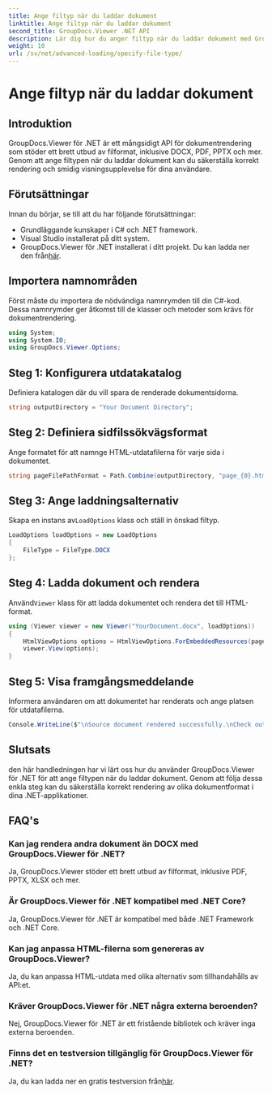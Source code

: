 ```yaml
---
title: Ange filtyp när du laddar dokument
linktitle: Ange filtyp när du laddar dokument
second_title: GroupDocs.Viewer .NET API
description: Lär dig hur du anger filtyp när du laddar dokument med GroupDocs.Viewer för .NET. Återge olika format korrekt i dina .NET-applikationer.
weight: 10
url: /sv/net/advanced-loading/specify-file-type/
---
```


# Ange filtyp när du laddar dokument

## Introduktion
GroupDocs.Viewer för .NET är ett mångsidigt API för dokumentrendering som stöder ett brett utbud av filformat, inklusive DOCX, PDF, PPTX och mer. Genom att ange filtypen när du laddar dokument kan du säkerställa korrekt rendering och smidig visningsupplevelse för dina användare.
## Förutsättningar
Innan du börjar, se till att du har följande förutsättningar:
- Grundläggande kunskaper i C# och .NET framework.
- Visual Studio installerat på ditt system.
- GroupDocs.Viewer för .NET installerat i ditt projekt. Du kan ladda ner den från[här](https://releases.groupdocs.com/viewer/net/).
##
## Importera namnområden
Först måste du importera de nödvändiga namnrymden till din C#-kod. Dessa namnrymder ger åtkomst till de klasser och metoder som krävs för dokumentrendering.
```csharp
using System;
using System.IO;
using GroupDocs.Viewer.Options;
```
## Steg 1: Konfigurera utdatakatalog
Definiera katalogen där du vill spara de renderade dokumentsidorna.
```csharp
string outputDirectory = "Your Document Directory";
```
## Steg 2: Definiera sidfilssökvägsformat
Ange formatet för att namnge HTML-utdatafilerna för varje sida i dokumentet.
```csharp
string pageFilePathFormat = Path.Combine(outputDirectory, "page_{0}.html");
```
## Steg 3: Ange laddningsalternativ
 Skapa en instans av`LoadOptions` klass och ställ in önskad filtyp.
```csharp
LoadOptions loadOptions = new LoadOptions
{
    FileType = FileType.DOCX
};
```
## Steg 4: Ladda dokument och rendera
 Använd`Viewer` klass för att ladda dokumentet och rendera det till HTML-format.
```csharp
using (Viewer viewer = new Viewer("YourDocument.docx", loadOptions))
{
    HtmlViewOptions options = HtmlViewOptions.ForEmbeddedResources(pageFilePathFormat);
    viewer.View(options);
}
```
## Steg 5: Visa framgångsmeddelande
Informera användaren om att dokumentet har renderats och ange platsen för utdatafilerna.
```csharp
Console.WriteLine($"\nSource document rendered successfully.\nCheck output in {outputDirectory}.");
```

## Slutsats
den här handledningen har vi lärt oss hur du använder GroupDocs.Viewer för .NET för att ange filtypen när du laddar dokument. Genom att följa dessa enkla steg kan du säkerställa korrekt rendering av olika dokumentformat i dina .NET-applikationer.
## FAQ's
### Kan jag rendera andra dokument än DOCX med GroupDocs.Viewer för .NET?
Ja, GroupDocs.Viewer stöder ett brett utbud av filformat, inklusive PDF, PPTX, XLSX och mer.
### Är GroupDocs.Viewer för .NET kompatibel med .NET Core?
Ja, GroupDocs.Viewer för .NET är kompatibel med både .NET Framework och .NET Core.
### Kan jag anpassa HTML-filerna som genereras av GroupDocs.Viewer?
Ja, du kan anpassa HTML-utdata med olika alternativ som tillhandahålls av API:et.
### Kräver GroupDocs.Viewer för .NET några externa beroenden?
Nej, GroupDocs.Viewer för .NET är ett fristående bibliotek och kräver inga externa beroenden.
### Finns det en testversion tillgänglig för GroupDocs.Viewer för .NET?
Ja, du kan ladda ner en gratis testversion från[här](https://releases.groupdocs.com/viewer/net/).
